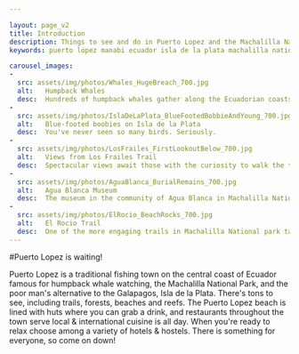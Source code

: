 ```yaml
---

layout: page_v2
title: Introduction
description: Things to see and do in Puerto Lopez and the Machalilla National Park in Ecuador nature trails, beaches, museums, cloud forest
keywords: puerto lopez manabi ecuador isla de la plata machalilla national park

carousel_images:
-
  src: assets/img/photos/Whales_HugeBreach_700.jpg
  alt:   Humpback Whales
  desc:  Hundreds of humpback whales gather along the Ecuadorian coasts during the summer months to mate and give birth. Photo - Galo Echeveria
-
  src: assets/img/photos/IslaDeLaPlata_BlueFootedBobbieAndYoung_700.jpg
  alt:   Blue-footed boobies on Isla de la Plata
  desc:  You've never seen so many birds. Seriously.
-
  src: assets/img/photos/LosFrailes_FirstLookoutBelow_700.jpg
  alt:   Views from Los Frailes Trail
  desc:  Spectacular views await those with the curiosity to walk the trail at Los Frailes Beach Park
-
  src: assets/img/photos/AguaBlanca_BurialRemains_700.jpg
  alt:   Agua Blanca Museum
  desc:  The museum in the community of Agua Blanca in Machalilla National Park hosts the ceremonial remains of their ancestors
-
  src: assets/img/photos/ElRocio_BeachRocks_700.jpg
  alt:   El Rocio Trail
  desc:  One of the more engaging trails in Machalilla National park takes you through rocky coastline. Bring your boots!
---
```


#Puerto Lopez is waiting!

Puerto Lopez is a traditional fishing town on the central coast of Ecuador famous for humpback whale watching, the Machalilla National Park, and the poor man's alternative to the Galapagos, Isla de la Plata. There's tons to see, including trails, forests, beaches and reefs. The Puerto Lopez beach is lined with huts where you can grab a drink, and restaurants throughout the town serve local & international cuisine is all day. When you're ready to relax choose among a variety of hotels & hostels. There is something for everyone, so come on down!